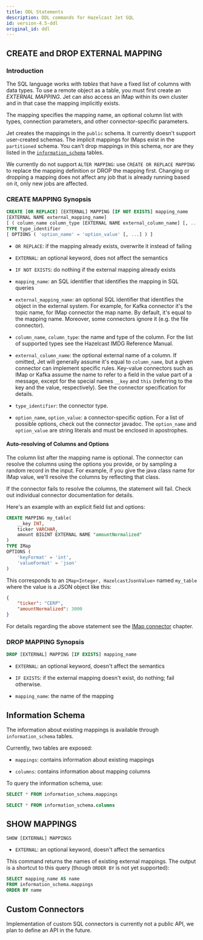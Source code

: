 ```yaml
---
title: DDL Statements
description: DDL commands for Hazelcast Jet SQL
id: version-4.5-ddl
original_id: ddl
---
```


## CREATE and DROP EXTERNAL MAPPING

### Introduction

The SQL language works with _tables_ that have a fixed list of columns
with data types. To use a remote object as a table, you must first
create an _EXTERNAL MAPPING_. Jet can also access an IMap within its own
cluster and in that case the mapping implicitly exists.

The mapping specifies the mapping name, an optional column list with
types, connection parameters, and other connector-specific parameters.

Jet creates the mappings in the `public` schema. It currently doesn't
support user-created schemas. The implicit mappings for IMaps exist in
the `partitioned` schema. You can't drop mappings in this schema, nor
are they listed in the [`information_schema`](#information-schema)
tables.

We currently do not support `ALTER MAPPING`: use `CREATE OR REPLACE
MAPPING` to replace the mapping definition or DROP the mapping first.
Changing or dropping a mapping does not affect any job that is already
running based on it, only new jobs are affected.

### CREATE MAPPING Synopsis

```sql
CREATE [OR REPLACE] [EXTERNAL] MAPPING [IF NOT EXISTS] mapping_name
[EXTERNAL NAME external_mapping_name]
[ ( column_name column_type [EXTERNAL NAME external_column_name] [, ...] ) ]
TYPE type_identifier
[ OPTIONS ( 'option_name' = 'option_value' [, ...] ) ]
```

- `OR REPLACE`: if the mapping already exists, overwrite it instead
  of failing

- `EXTERNAL`: an optional keyword, does not affect the semantics

- `IF NOT EXISTS`: do nothing if the external mapping already exists

- `mapping_name`: an SQL identifier that identifies the mapping in SQL
  queries

- `external_mapping_name`: an optional SQL identifier that identifies
  the object in the external system. For example, for Kafka connector
  it's the topic name, for IMap connector the map name. By default,
  it's equal to the mapping name. Moreover, some connectors ignore it
  (e.g. the file connector).

- `column_name`, `column_type`: the name and type of the column. For the
  list of supported types see the Hazelcast IMDG Reference Manual.

- `external_column_name`: the optional external name of a column. If
  omitted, Jet will generally assume it's equal to `column_name`, but a
  given connector can implement specific rules. Key-value connectors
  such as IMap or Kafka assume the name to refer to a field in the value
  part of a message, except for the special names `__key` and `this`
  (referring to the key and the value, respectively). See the connector
  specification for details.

- `type_identifier`: the connector type.

- `option_name`, `option_value`: a connector-specific option. For a list
  of possible options, check out the connector javadoc. The
  `option_name` and `option_value` are string literals and must be
  enclosed in apostrophes.

#### Auto-resolving of Columns and Options

The column list after the mapping name is optional. The connector can
resolve the columns using the options you provide, or by sampling a
random record in the input. For example, if you give the java class name
for IMap value, we'll resolve the columns by reflecting that class.

If the connector fails to resolve the columns, the statement will fail.
Check out individual connector documentation for details.

Here's an example with an explicit field list and options:

```sql
CREATE MAPPING my_table(
    __key INT,
    ticker VARCHAR,
    amount BIGINT EXTERNAL NAME "amountNormalized"
)
TYPE IMap
OPTIONS (
    'keyFormat' = 'int',
    'valueFormat' = 'json'
)
```

This corresponds to an `IMap<Integer, HazelcastJsonValue>` named
`my_table` where the value is a JSON object like this:

```json
{
    "ticker": "CERP",
    "amountNormalized": 3000
}
```

For details regarding the above statement see the [IMap
connector](imap-connector.md) chapter.

### DROP MAPPING Synopsis

```sql
DROP [EXTERNAL] MAPPING [IF EXISTS] mapping_name
```

- `EXTERNAL`: an optional keyword, doesn't affect the semantics

- `IF EXISTS`: if the external mapping doesn't exist, do nothing; fail
  otherwise.

- `mapping_name`: the name of the mapping

## Information Schema

The information about existing mappings is available through
`information_schema` tables.

Currently, two tables are exposed:

- `mappings`: contains information about existing mappings

- `columns`: contains information about mapping columns

To query the information schema, use:

```sql
SELECT * FROM information_schema.mappings

SELECT * FROM information_schema.columns
```

## SHOW MAPPINGS

```sql
SHOW [EXTERNAL] MAPPINGS
```

- `EXTERNAL`: an optional keyword, doesn't affect the semantics

This command returns the names of existing external mappings. The output
is a shortcut to this query (though `ORDER BY` is not yet supported):

```sql
SELECT mapping_name AS name
FROM information_schema.mappings
ORDER BY name
```

## Custom Connectors

Implementation of custom SQL connectors is currently not a public API,
we plan to define an API in the future.
